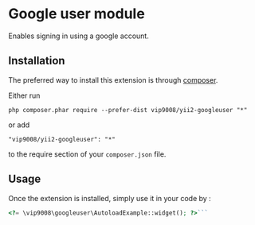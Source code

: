 Google user module
==================
Enables signing in using a google account.

Installation
------------

The preferred way to install this extension is through [composer](http://getcomposer.org/download/).

Either run

```
php composer.phar require --prefer-dist vip9008/yii2-googleuser "*"
```

or add

```
"vip9008/yii2-googleuser": "*"
```

to the require section of your `composer.json` file.


Usage
-----

Once the extension is installed, simply use it in your code by  :

```php
<?= \vip9008\googleuser\AutoloadExample::widget(); ?>```